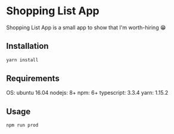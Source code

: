 # Shopping List App
Shopping List App is a small app to show that I'm worth-hiring 😁

## Installation
```bash
yarn install
```

## Requirements
OS: ubuntu 16.04
nodejs: 8+
npm: 6+
typescript: 3.3.4
yarn: 1.15.2

## Usage
```bash
npm run prod
```